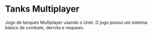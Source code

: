 # Tanks Multiplayer
Jogo de tanques Multiplayer usando o Unet. O jogo possui um sistema básico de combate, derrota e respawn.
